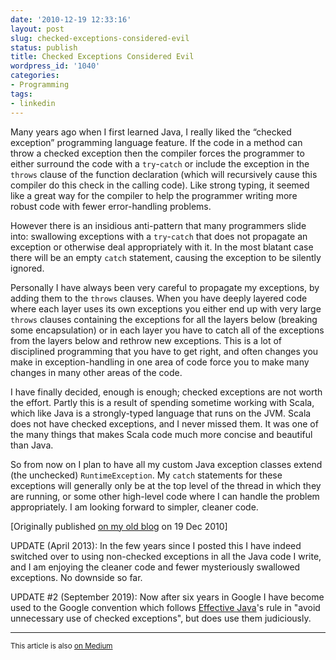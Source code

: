 ```yaml
---
date: '2010-12-19 12:33:16'
layout: post
slug: checked-exceptions-considered-evil
status: publish
title: Checked Exceptions Considered Evil
wordpress_id: '1040'
categories:
- Programming
tags:
- linkedin
---
```


Many years ago when I first learned Java, I really liked the “checked exception” programming language feature.  If the code in a method can throw a checked exception then the compiler forces the programmer to either surround the code with a `try`-`catch` or include the exception in the `throws` clause of the function declaration (which will recursively cause this compiler do this check in the calling code).  Like strong typing, it seemed like a great way for the compiler to help the programmer writing more robust code with fewer error-handling problems.

However there is an insidious anti-pattern that many programmers slide into: swallowing exceptions with a `try`-`catch` that does not propagate an exception or otherwise deal appropriately with it.  In the most blatant case there will be an empty `catch` statement, causing the exception to be silently ignored.

Personally I have always been very careful to propagate my exceptions, by adding them to the `throws` clauses.  When you have deeply layered code where each layer uses its own exceptions you either end up with very large `throws` clauses containing the exceptions for all the layers below (breaking some encapsulation) or in each layer you have to catch all of the exceptions from the layers below and rethrow new exceptions.  This is a lot of disciplined programming that you have to get right, and often changes you make in exception-handling in one area of code force you to make many changes in many other areas of the code.

I have finally decided, enough is enough; checked exceptions are not worth the effort.  Partly this is a result of spending sometime working with Scala, which like Java is a strongly-typed language that runs on the JVM.  Scala does not have checked exceptions, and I never missed them.  It was one of the many things that makes Scala code much more concise and beautiful than Java.

So from now on I plan to have all my custom Java exception classes extend (the unchecked) `RuntimeException`.  My `catch` statements for these exceptions will generally only be at the top level of the thread in which they are running, or some other high-level code where I can handle the problem appropriately.  I am looking forward to simpler, cleaner code.

[Originally published [on my old blog][1] on 19 Dec 2010]

UPDATE (April 2013): In the few years since I posted this I have indeed switched
over to using non-checked exceptions in all the Java code I write, and I am
enjoying the cleaner code and fewer mysteriously swallowed exceptions. No
downside so far.

UPDATE #2 (September 2019): Now after six years in Google I have become used to
the Google convention which follows [Effective Java][2]'s rule in "avoid
unnecessary use of checked exceptions", but does use them judiciously.

-----
<small>This article is also [on Medium][3]</small>

[1]: http://blog.eamonn.org/Programming/2010/12/19/checked-exceptions-considered-evil.html
[2]: https://kea.nu/files/textbooks/new/Effective%20Java%20%282017%2C%20Addison-Wesley%29.pdf
[3]: https://medium.com/@eob/checked-exceptions-considered-evil-f7d07e051fa6
